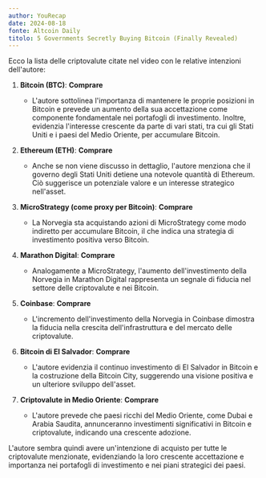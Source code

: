 ```yaml
---
author: YouRecap
date: 2024-08-18
fonte: Altcoin Daily
titolo: 5 Governments Secretly Buying Bitcoin (Finally Revealed)
---
```


Ecco la lista delle criptovalute citate nel video con le relative intenzioni dell'autore:

1. **Bitcoin (BTC)**: **Comprare**
   - L'autore sottolinea l'importanza di mantenere le proprie posizioni in Bitcoin e prevede un aumento della sua accettazione come componente fondamentale nei portafogli di investimento. Inoltre, evidenzia l'interesse crescente da parte di vari stati, tra cui gli Stati Uniti e i paesi del Medio Oriente, per accumulare Bitcoin.

2. **Ethereum (ETH)**: **Comprare**
   - Anche se non viene discusso in dettaglio, l'autore menziona che il governo degli Stati Uniti detiene una notevole quantità di Ethereum. Ciò suggerisce un potenziale valore e un interesse strategico nell'asset.

3. **MicroStrategy (come proxy per Bitcoin)**: **Comprare**
   - La Norvegia sta acquistando azioni di MicroStrategy come modo indiretto per accumulare Bitcoin, il che indica una strategia di investimento positiva verso Bitcoin.

4. **Marathon Digital**: **Comprare**
   - Analogamente a MicroStrategy, l'aumento dell'investimento della Norvegia in Marathon Digital rappresenta un segnale di fiducia nel settore delle criptovalute e nei Bitcoin.

5. **Coinbase**: **Comprare**
   - L'incremento dell'investimento della Norvegia in Coinbase dimostra la fiducia nella crescita dell'infrastruttura e del mercato delle criptovalute.

6. **Bitcoin di El Salvador**: **Comprare**
   - L'autore evidenzia il continuo investimento di El Salvador in Bitcoin e la costruzione della Bitcoin City, suggerendo una visione positiva e un ulteriore sviluppo dell'asset.

7. **Criptovalute in Medio Oriente**: **Comprare**
   - L'autore prevede che paesi ricchi del Medio Oriente, come Dubai e Arabia Saudita, annunceranno investimenti significativi in Bitcoin e criptovalute, indicando una crescente adozione.

L'autore sembra quindi avere un'intenzione di acquisto per tutte le criptovalute menzionate, evidenziando la loro crescente accettazione e importanza nei portafogli di investimento e nei piani strategici dei paesi.

